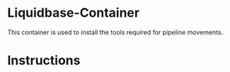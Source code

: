 # Liquidbase-Container
This container is used to install the tools required for pipeline movements. 

# Instructions
